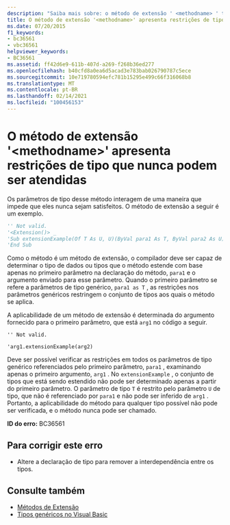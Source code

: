 ```yaml
---
description: "Saiba mais sobre: o método de extensão ' <methodname> ' tem restrições de tipo que nunca podem ser satisfeitas"
title: O método de extensão '<methodname>' apresenta restrições de tipo que nunca podem ser atendidas
ms.date: 07/20/2015
f1_keywords:
- bc36561
- vbc36561
helpviewer_keywords:
- BC36561
ms.assetid: ff42d6e9-611b-407d-a269-f268b36ed277
ms.openlocfilehash: b40cfd8a0ea6d5acad3e783bab026790787c5ece
ms.sourcegitcommit: 10e719780594efc781b15295e499c66f316068b8
ms.translationtype: MT
ms.contentlocale: pt-BR
ms.lasthandoff: 02/14/2021
ms.locfileid: "100456153"
---
```

# <a name="extension-method-methodname-has-type-constraints-that-can-never-be-satisfied"></a>O método de extensão '\<methodname>' apresenta restrições de tipo que nunca podem ser atendidas

Os parâmetros de tipo desse método interagem de uma maneira que impede que eles nunca sejam satisfeitos. O método de extensão a seguir é um exemplo.  
  
```vb  
'' Not valid.  
'<Extension()> _  
'Sub extensionExample(Of T As U, U)(ByVal para1 As T, ByVal para2 As U)  
'End Sub  
```  
  
 Como o método é um método de extensão, o compilador deve ser capaz de determinar o tipo de dados ou tipos que o método estende com base apenas no primeiro parâmetro na declaração do método, `para1` e o argumento enviado para esse parâmetro. Quando o primeiro parâmetro se refere a parâmetros de tipo genérico, `para1 as T` , as restrições nos parâmetros genéricos restringem o conjunto de tipos aos quais o método se aplica.  
  
 A aplicabilidade de um método de extensão é determinada do argumento fornecido para o primeiro parâmetro, que está `arg1` no código a seguir.  
  
 `'' Not valid.`  
  
 `'arg1.extensionExample(arg2)`  
  
 Deve ser possível verificar as restrições em todos os parâmetros de tipo genérico referenciados pelo primeiro parâmetro, `para1` , examinando apenas o primeiro argumento, `arg1` . No `extensionExample` , o conjunto de tipos que está sendo estendido não pode ser determinado apenas a partir do primeiro parâmetro. O parâmetro de tipo `T` é restrito pelo parâmetro `U` de tipo, que não é referenciado por `para1` e não pode ser inferido de `arg1` . Portanto, a aplicabilidade do método para qualquer tipo possível não pode ser verificada, e o método nunca pode ser chamado.  
  
 **ID do erro:** BC36561  
  
## <a name="to-correct-this-error"></a>Para corrigir este erro  
  
- Altere a declaração de tipo para remover a interdependência entre os tipos.  
  
## <a name="see-also"></a>Consulte também

- [Métodos de Extensão](../programming-guide/language-features/procedures/extension-methods.md)
- [Tipos genéricos no Visual Basic](../programming-guide/language-features/data-types/generic-types.md)
